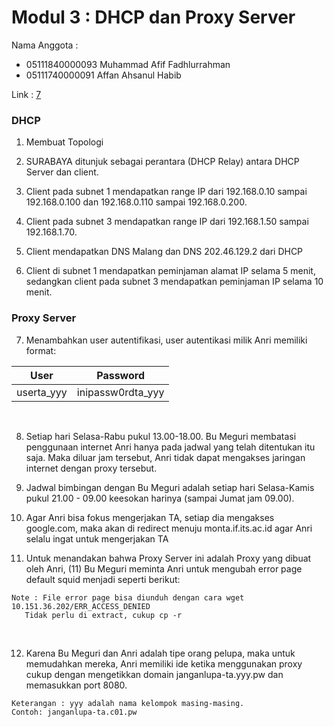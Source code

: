 # Modul 3 : DHCP dan Proxy Server
Nama Anggota :

- 05111840000093 Muhammad Afif Fadhlurrahman
- 05111740000091 Affan Ahsanul Habib

Link :
[7](#7)

### DHCP

1. Membuat Topologi </br>

2. SURABAYA ditunjuk sebagai perantara (DHCP Relay) antara DHCP Server dan client. </br>

3. Client pada subnet 1 mendapatkan range IP dari 192.168.0.10 sampai 192.168.0.100 dan 192.168.0.110 sampai 192.168.0.200. </br>

4. Client pada subnet 3 mendapatkan range IP dari 192.168.1.50 sampai 192.168.1.70. </br>

5. Client mendapatkan DNS Malang dan DNS 202.46.129.2 dari DHCP </br>

6. Client di subnet 1 mendapatkan peminjaman alamat IP selama 5 menit, sedangkan client pada subnet 3 mendapatkan peminjaman IP selama 10 menit. </br>

### Proxy Server

7. Menambahkan user autentifikasi, user autentikasi milik Anri memiliki format: </br>

| User        | Password          |    
| :-:         | :-:               |
| userta_yyy  | inipassw0rdta_yyy |
</br>

8. Setiap hari Selasa-Rabu pukul 13.00-18.00. Bu Meguri membatasi penggunaan internet Anri hanya pada jadwal yang telah ditentukan itu saja. Maka diluar jam tersebut, Anri tidak dapat mengakses jaringan internet dengan proxy tersebut. </br>

9. Jadwal bimbingan dengan Bu Meguri adalah setiap hari Selasa-Kamis pukul 21.00 - 09.00 keesokan harinya (sampai Jumat jam 09.00). </br>

10. Agar Anri bisa fokus mengerjakan TA, setiap dia mengakses google.com, maka akan di redirect menuju monta.if.its.ac.id agar Anri selalu ingat untuk mengerjakan TA </br>

11. Untuk menandakan bahwa Proxy Server ini adalah Proxy yang dibuat oleh Anri, (11) Bu Meguri meminta Anri untuk mengubah error page default squid menjadi seperti berikut: </br>
```
Note : File error page bisa diunduh dengan cara wget 10.151.36.202/ERR_ACCESS_DENIED
   Tidak perlu di extract, cukup cp -r
```
</br>

12. Karena Bu Meguri dan Anri adalah tipe orang pelupa, maka untuk memudahkan mereka, Anri memiliki ide ketika menggunakan proxy cukup dengan mengetikkan domain janganlupa-ta.yyy.pw dan memasukkan port 8080.
```
Keterangan : yyy adalah nama kelompok masing-masing. 
Contoh: janganlupa-ta.c01.pw
```
